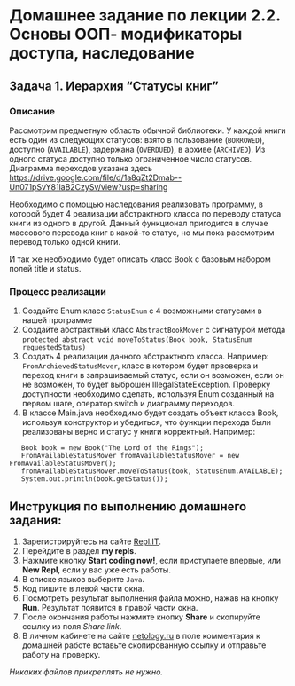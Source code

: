 Домашнее задание по лекции 2.2. Основы ООП- модификаторы доступа, наследование
==

## Задача 1. Иерархия “Статусы книг”
### Описание
Рассмотрим предметную область обычной библиотеки. 
У каждой книги есть один из следующих статусов: взято в пользование (`BORROWED`), доступно (`AVAILABLE`),
задержана (`OVERDUED`), в архиве (`ARCHIVED`).
Из одного статуса доступно только ограниченное число статусов. 
Диаграмма переходов указана здесь 
https://drive.google.com/file/d/1a8qZt2Dmab--Un071pSvY81laB2CzySv/view?usp=sharing

Необходимо с помощью наследования реализовать программу, в которой будет 4 реализации абстрактного класса по переводу статуса книги 
из одного в другой.
Данный функционал пригодится в случае массового перевода книг в какой-то статус, но мы пока рассмотрим перевод только одной книги.

И так же необходимо будет описать класс Book с базовым набором полей title и status.

### Процесс реализации
1. Создайте Enum класс `StatusEnum` с 4 возможными статусами в нашей программе
2. Создайте абстрактный класс `AbstractBookMover` с сигнатурой метода 
`protected abstract void moveToStatus(Book book, StatusEnum requestedStatus)`
3. Создать 4 реализации данного абстрактного класса. 
Например: `FromArchievedStatusMover`, класс в котором будет првоверка и переход книги в запрашиваемый статус, если он возможен,
если он не возможен, то будет выброшен IllegalStateException.
Проверку доступности необходимо сделать, используя Enum созданный на первом шаге, оператор switch и диаграмму переходов.
4. В классе Main.java необходимо будет создать объект класса Book, используя конструктор и убедиться, 
что функции перехода были реализованы верно и статус у книги корректный. Например:

```
   Book book = new Book("The Lord of the Rings");
   FromAvailableStatusMover fromAvailableStatusMover = new FromAvailableStatusMover();
   fromAvailableStatusMover.moveToStatus(book, StatusEnum.AVAILABLE);
   System.out.println(book.getStatus());
```


## Инструкция по выполнению домашнего задания:

1. Зарегистрируйтесь на сайте [Repl.IT](https://repl.it/).
2. Перейдите в раздел **my repls**.
3. Нажмите кнопку **Start coding now!**, если приступаете впервые, или **New Repl**, если у вас уже есть работы.
4. В списке языков выберите `Java`.
5. Код пишите в левой части окна.
6. Посмотреть результат выполнения файла можно, нажав на кнопку **Run**. Результат появится в правой части окна.
7. После окончания работы нажмите кнопку **Share** и скопируйте ссылку из поля _Share link_.
8. В личном кабинете на сайте [netology.ru](http://netology.ru/) в поле комментария к домашней работе вставьте скопированную ссылку и отправьте работу на проверку.

_Никаких файлов прикреплять не нужно._